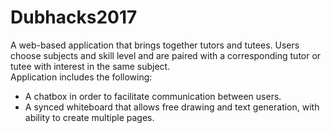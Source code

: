 # Dubhacks2017  
A web-based application that brings together tutors and tutees. Users choose subjects and skill level and are paired with a corresponding tutor or tutee with interest in the same subject.    
Application includes the following:
* A chatbox in order to facilitate communication between users.
* A synced whiteboard that allows free drawing and text generation, with ability to create multiple pages.
